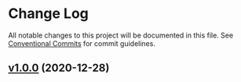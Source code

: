 # Change Log

All notable changes to this project will be documented in this file.
See [Conventional Commits](Https://conventionalcommits.org) for commit guidelines.

<!-- changelog -->

## [v1.0.0](https://gitlab.com/jimsy/ina219/compare/v1.0.0...v1.0.0) (2020-12-28)



